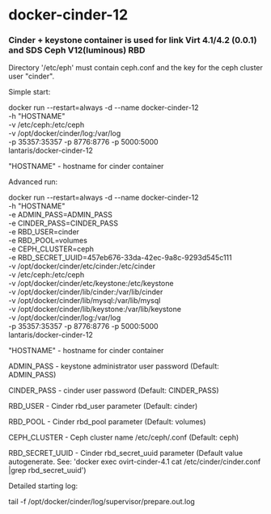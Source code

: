 # docker-cinder-12

### Cinder + keystone container is used for link Virt 4.1/4.2 (0.0.1) and SDS Ceph V12(luminous) RBD


Directory '/etc/eph' must contain ceph.conf and the key for the ceph cluster user "cinder".

Simple start:

docker run --restart=always -d --name docker-cinder-12 \
-h "HOSTNAME" \
-v /etc/ceph:/etc/ceph \
-v /opt/docker/cinder/log:/var/log \
-p 35357:35357 -p 8776:8776 -p 5000:5000 \
lantaris/docker-cinder-12

"HOSTNAME" - hostname for cinder container

Advanced run:

docker run --restart=always -d --name docker-cinder-12 \
-h "HOSTNAME" \
-e ADMIN_PASS=ADMIN_PASS \
-e CINDER_PASS=CINDER_PASS \
-e RBD_USER=cinder \
-e RBD_POOL=volumes \
-e CEPH_CLUSTER=ceph \
-e RBD_SECRET_UUID=457eb676-33da-42ec-9a8c-9293d545c111 \
-v /opt/docker/cinder/etc/cinder:/etc/cinder \
-v /etc/ceph:/etc/ceph \
-v /opt/docker/cinder/etc/keystone:/etc/keystone \
-v /opt/docker/cinder/lib/cinder:/var/lib/cinder \
-v /opt/docker/cinder/lib/mysql:/var/lib/mysql \
-v /opt/docker/cinder/lib/keystone:/var/lib/keystone \
-v /opt/docker/cinder/log:/var/log \
-p 35357:35357 -p 8776:8776 -p 5000:5000 \
lantaris/docker-cinder-12

"HOSTNAME" - hostname for cinder container

ADMIN_PASS - keystone administrator user password (Default: ADMIN_PASS)

CINDER_PASS - cinder user password (Default: CINDER_PASS)

RBD_USER - Cinder rbd_user parameter (Default: cinder)

RBD_POOL - Cinder rbd_pool parameter (Default: volumes)

CEPH_CLUSTER - Ceph cluster name /etc/ceph/<ceph cluster>.conf (Default: ceph)
  
RBD_SECRET_UUID - Cinder rbd_secret_uuid parameter 
                   (Default value autogenerate. See: 'docker exec ovirt-cinder-4.1 cat /etc/cinder/cinder.conf |grep rbd_secret_uuid')


Detailed starting log:

tail -f /opt/docker/cinder/log/supervisor/prepare.out.log

